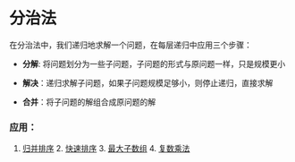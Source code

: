 # 分治法

在分治法中，我们递归地求解一个问题，在每层递归中应用三个步骤：

* **分解**: 将问题划分为一些子问题，子问题的形式与原问题一样，只是规模更小

* **解决**：递归求解子问题，如果子问题规模足够小，则停止递归，直接求解

* **合并**：将子问题的解组合成原问题的解

  

### 应用：

  1.  [归并排序](../排序/归并排序.md)
    2.  [快速排序](../排序/快速排序.md)
    3.  [最大子数组](../应用/最大子数组.md)
    4.  [复数乘法](../应用/复数乘法.md)

